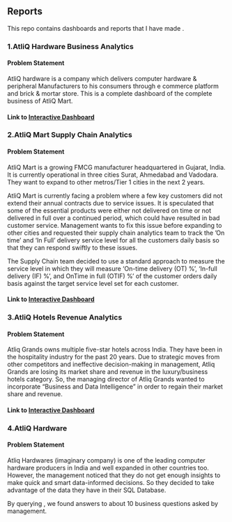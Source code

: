 ## Reports

This repo contains dashboards and reports that I have made .

### 1.AtliQ Hardware Business Analytics
#### Problem Statement
AtliQ hardware is a company which delivers computer hardware & peripheral Manufacturers to his consumers through e commerce platform and brick & mortar store.
This is a complete dashboard of the complete business of AtliQ Mart.

#### Link to [Interactive Dashboard](https://app.powerbi.com/view?r=eyJrIjoiOWY5Y2M0NmItNDBjZi00OGVhLWEyZjAtMTg5ZWZlNWU5YWQ0IiwidCI6ImM2ZTU0OWIzLTVmNDUtNDAzMi1hYWU5LWQ0MjQ0ZGM1YjJjNCJ9)

### 2.AtliQ Mart Supply Chain Analytics
#### Problem Statement
AtliQ Mart is a growing FMCG manufacturer headquartered in Gujarat, India. It is currently operational in three cities Surat, Ahmedabad and Vadodara. They want to expand to other metros/Tier 1 cities in the next 2 years.

AtliQ Mart is currently facing a problem where a few key customers did not extend their annual contracts due to service issues. 
It is speculated that some of the essential products were either not delivered on time or not delivered in full over a continued period, which could have resulted in bad customer service. Management wants to fix this issue before expanding to other cities and requested their supply chain analytics team to track the ’On time’ and ‘In Full’ delivery service level for all the customers daily basis so that they can respond swiftly to these issues.

The Supply Chain team decided to use a standard approach to measure the service level in which they will measure ‘On-time delivery (OT) %’, ‘In-full delivery (IF) %’, and OnTime in full (OTIF) %’ of the customer orders daily basis against the target service level set for each customer.

#### Link to [Interactive Dashboard](https://app.powerbi.com/view?r=eyJrIjoiZjVhZTRmZDQtYWRmYy00NzJhLWJiNGYtMDk0MTQxNDEzOTgxIiwidCI6ImM2ZTU0OWIzLTVmNDUtNDAzMi1hYWU5LWQ0MjQ0ZGM1YjJjNCJ9)

### 3.AtliQ Hotels Revenue Analytics

#### Problem Statement
Atliq Grands owns multiple five-star hotels across India. They have been in the hospitality industry for the past 20 years. Due to strategic moves from other competitors and ineffective decision-making in management, Atliq Grands are losing its market share and revenue in the luxury/business hotels category. So, the managing director of Atliq Grands wanted to incorporate “Business and Data Intelligence” in order to regain their market share and revenue. 

#### Link to [Interactive Dashboard](https://app.powerbi.com/view?r=eyJrIjoiOTQyNmEwYWMtODMwYi00Y2EzLWExZDUtNjg0MTdjNjczOTk5IiwidCI6ImM2ZTU0OWIzLTVmNDUtNDAzMi1hYWU5LWQ0MjQ0ZGM1YjJjNCJ9)

### 4.AtliQ Hardware 
#### Problem Statement
Atliq Hardwares (imaginary company) is one of the leading computer hardware producers in India and well expanded in other countries too.
However, the management noticed that they do not get enough insights to make quick and smart data-informed decisions. 
So they decided to take advantage of the data they have in their SQL Database.

By querying , we found answers to about 10 business questions asked by management.
